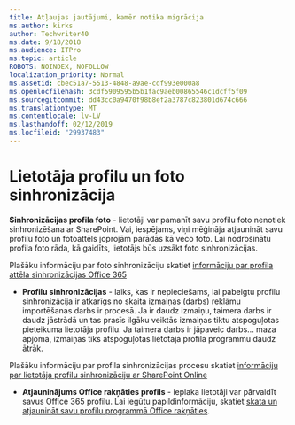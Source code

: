```yaml
---
title: Atļaujas jautājumi, kamēr notika migrācija
ms.author: kirks
author: Techwriter40
ms.date: 9/18/2018
ms.audience: ITPro
ms.topic: article
ROBOTS: NOINDEX, NOFOLLOW
localization_priority: Normal
ms.assetid: cbec51a7-5513-4848-a9ae-cdf993e000a8
ms.openlocfilehash: 3cdf5909595b5b1fac9aeb00865546c1dcff5f09
ms.sourcegitcommit: dd43cc0a9470f98b8ef2a3787c823801d674c666
ms.translationtype: MT
ms.contentlocale: lv-LV
ms.lasthandoff: 02/12/2019
ms.locfileid: "29937483"
---
```

# <a name="user-profile-and-photo-synchronization"></a>Lietotāja profilu un foto sinhronizācija

 **Sinhronizācijas profila foto** - lietotāji var pamanīt savu profilu foto nenotiek sinhronizēšana ar SharePoint. Vai, iespējams, viņi mēģināja atjaunināt savu profilu foto un fotoattēls joprojām parādās kā veco foto. Lai nodrošinātu profila foto rāda, kā gaidīts, lietotājs būs uzsākt foto sinhronizācijas. 
  
Plašāku informāciju par foto sinhronizāciju skatiet [informāciju par profila attēla sinhronizācijas Office 365](https://go.microsoft.com/fwlink/?linkid=2022634)
  
- **Profilu sinhronizācijas** - laiks, kas ir nepieciešams, lai pabeigtu profilu sinhronizācija ir atkarīgs no skaita izmaiņas (darbs) reklāmu importēšanas darbs ir procesā. Ja ir daudz izmaiņu, taimera darbs ir daudz jāstrādā un tas prasīs ilgāku veiktās izmaiņas tiktu atspoguļotas pieteikuma lietotāja profilu. Ja taimera darbs ir jāpaveic darbs... maza apjoma, izmaiņas tiks atspoguļotas lietotāja profila programmu daudz ātrāk. 
  
Plašāku informāciju par profila sinhronizācijas procesu skatiet [informāciju par lietotāja profilu sinhronizāciju ar SharePoint Online](https://go.microsoft.com/fwlink/?linkid=2022639)
    
- **Atjauninājums Office rakņāties profils** - ieplaka lietotāji var pārvaldīt savus Office 365 profilu. Lai iegūtu papildinformāciju, skatiet [skata un atjaunināt savu profilu programmā Office rakņāties](https://support.office.com/article/View-and-update-your-profile-in-Office-Delve-4e84343b-eedf-45a1-aeb9-8627ccca14ba).
    

